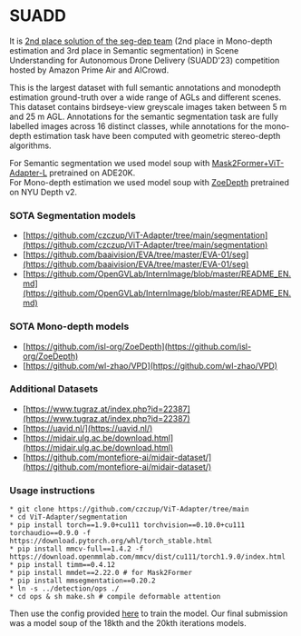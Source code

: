 # SUADD

It is [2nd place solution of the seg-dep team](https://www.aicrowd.com/challenges/scene-understanding-for-autonomous-drone-delivery-suadd-23/leaderboards) (2nd place in Mono-depth estimation and 3rd place in Semantic segmentation) in Scene Understanding for Autonomous Drone Delivery (SUADD'23) competition hosted by Amazon Prime Air and AICrowd.

This is the largest dataset with full semantic annotations and monodepth estimation ground-truth over a wide range of AGLs and different scenes.
This dataset contains birdseye-view greyscale images taken between 5 m and 25 m AGL. Annotations for the semantic segmentation task are fully labelled images across 16 distinct classes, while annotations for the mono-depth estimation task have been computed with geometric stereo-depth algorithms. 

For Semantic segmentation we used model soup with [Mask2Former+ViT-Adapter-L](https://github.com/czczup/ViT-Adapter/tree/main/segmentation) pretrained on ADE20K.   
For Mono-depth estimation we used model soup with [ZoeDepth](https://github.com/isl-org/ZoeDepth) pretrained on NYU Depth v2.

### SOTA Segmentation models
* [https://github.com/czczup/ViT-Adapter/tree/main/segmentation](https://github.com/czczup/ViT-Adapter/tree/main/segmentation)
* [https://github.com/baaivision/EVA/tree/master/EVA-01/seg](https://github.com/baaivision/EVA/tree/master/EVA-01/seg)
* [https://github.com/OpenGVLab/InternImage/blob/master/README_EN.md](https://github.com/OpenGVLab/InternImage/blob/master/README_EN.md)

### SOTA Mono-depth models
* [https://github.com/isl-org/ZoeDepth](https://github.com/isl-org/ZoeDepth)
* [https://github.com/wl-zhao/VPD](https://github.com/wl-zhao/VPD)

### Additional Datasets
* [https://www.tugraz.at/index.php?id=22387](https://www.tugraz.at/index.php?id=22387)
* [https://uavid.nl/](https://uavid.nl/)
* [https://midair.ulg.ac.be/download.html](https://midair.ulg.ac.be/download.html)
* [https://github.com/montefiore-ai/midair-dataset/](https://github.com/montefiore-ai/midair-dataset/)

### Usage instructions
```
* git clone https://github.com/czczup/ViT-Adapter/tree/main
* cd ViT-Adapter/segmentation
* pip install torch==1.9.0+cu111 torchvision==0.10.0+cu111 torchaudio==0.9.0 -f https://download.pytorch.org/whl/torch_stable.html
* pip install mmcv-full==1.4.2 -f https://download.openmmlab.com/mmcv/dist/cu111/torch1.9.0/index.html
* pip install timm==0.4.12
* pip install mmdet==2.22.0 # for Mask2Former
* pip install mmsegmentation==0.20.2
* ln -s ../detection/ops ./
* cd ops & sh make.sh # compile deformable attention
```

Then use the config provided [here](https://github.com/niveditarufus/suadd/blob/main/mask2former_beitv2_adapter_large_896_80k_ade20k_ss_tr_896.py) to train the model. Our final submission was a model soup of the 18kth and the 20kth iterations models.
